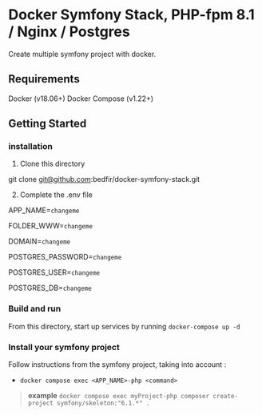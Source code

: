 # Docker Symfony Stack,  PHP-fpm 8.1 / Nginx / Postgres

Create multiple symfony project with docker.
## Requirements
Docker (v18.06+)
Docker Compose (v1.22+)

## Getting Started

### installation

1. Clone this directory

git clone git@github.com:bedfir/docker-symfony-stack.git

2. Complete the .env file

APP_NAME=`changeme`

FOLDER_WWW=`changeme` 

DOMAIN=`changeme`

POSTGRES_PASSWORD=`changeme`

POSTGRES_USER=`changeme`

POSTGRES_DB=`changeme`

### Build and run

From this directory, start up services by running `docker-compose up -d`

### Install your symfony project

Follow instructions from the symfony project, taking into account :

* `docker compose exec <APP_NAME>-php <command>`
> **example** `docker compose exec myProject-php composer create-project symfony/skeleton:"6.1.*" .`
